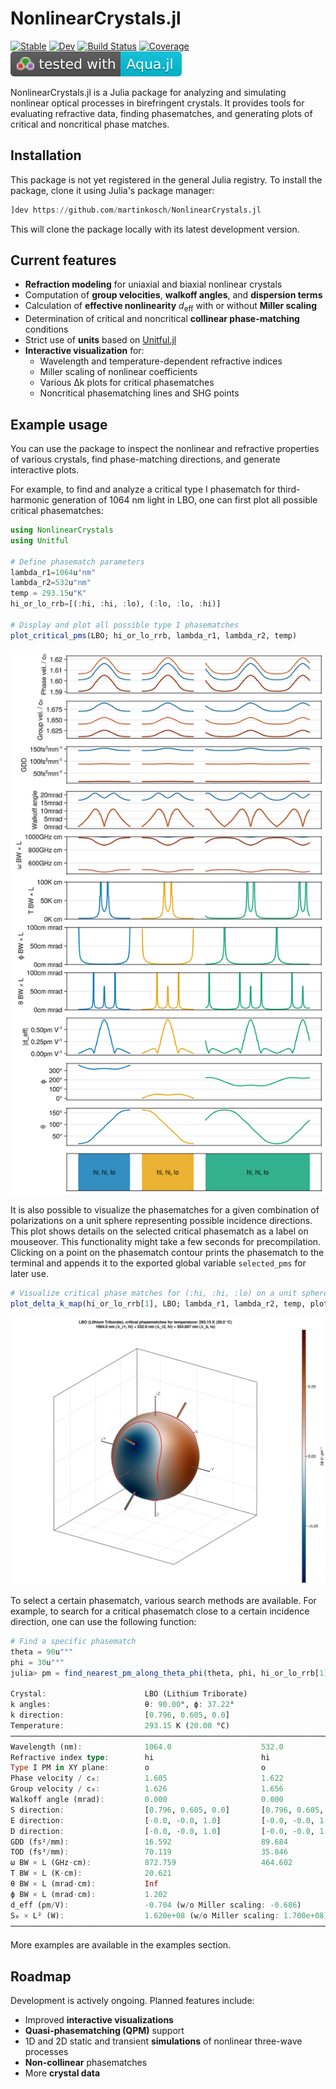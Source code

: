 # NonlinearCrystals.jl

[![Stable](https://img.shields.io/badge/docs-stable-blue.svg)](https://martinkosch.github.io/NonlinearCrystals.jl/stable/)
[![Dev](https://img.shields.io/badge/docs-dev-blue.svg)](https://martinkosch.github.io/NonlinearCrystals.jl/dev/)
[![Build Status](https://github.com/martinkosch/NonlinearCrystals.jl/actions/workflows/CI.yml/badge.svg?branch=main)](https://github.com/martinkosch/NonlinearCrystals.jl/actions/workflows/CI.yml?query=branch%3Amain)
[![Coverage](https://codecov.io/gh/martinkosch/NonlinearCrystals.jl/graph/badge.svg?token=AVIIA69G5F)](https://codecov.io/gh/martinkosch/NonlinearCrystals.jl)
[![Aqua](https://raw.githubusercontent.com/JuliaTesting/Aqua.jl/master/badge.svg)](https://github.com/JuliaTesting/Aqua.jl)

NonlinearCrystals.jl is a Julia package for analyzing and simulating nonlinear optical processes in birefringent crystals. It provides tools for evaluating refractive data, finding phasematches, and generating plots of critical and noncritical phase matches.

## Installation

This package is not yet registered in the general Julia registry. To install the package, clone it using Julia's package manager:

```julia
]dev https://github.com/martinkosch/NonlinearCrystals.jl
```

This will clone the package locally with its latest development version.

## Current features

- **Refraction modeling** for uniaxial and biaxial nonlinear crystals  
- Computation of **group velocities**, **walkoff angles**, and **dispersion terms** 
- Calculation of **effective nonlinearity** $d_\text{eff}$ with or without **Miller scaling**
- Determination of critical and noncritical **collinear phase-matching** conditions
- Strict use of **units** based on [Unitful.jl](https://github.com/PainterQubits/Unitful.jl/tree/master)
- **Interactive visualization** for:
  - Wavelength and temperature-dependent refractive indices
  - Miller scaling of nonlinear coefficients
  - Various Δk plots for critical phasematches 
  - Noncritical phasematching lines and SHG points

## Example usage

You can use the package to inspect the nonlinear and refractive properties of various crystals, find phase-matching directions, and generate interactive plots.

For example, to find and analyze a critical type I phasematch for third-harmonic generation of 1064 nm light in LBO, one can first plot all possible critical phasematches:

```julia
using NonlinearCrystals
using Unitful

# Define phasematch parameters
lambda_r1=1064u"nm"
lambda_r2=532u"nm"
temp = 293.15u"K"
hi_or_lo_rrb=[(:hi, :hi, :lo), (:lo, :lo, :hi)]

# Display and plot all possible type I phasematches
plot_critical_pms(LBO; hi_or_lo_rrb, lambda_r1, lambda_r2, temp)
```

![Screenshot of all critical phasematches returned by the plot_critical_pms function.](https://github.com/martinkosch/NonlinearCrystals.jl/blob/main/docs/src/lbo_all_pms.png)

It is also possible to visualize the phasematches for a given combination of polarizations on a unit sphere representing possible incidence directions. 
This plot shows details on the selected critical phasematch as a label on mouseover. This functionality might take a few seconds for precompilation. Clicking on a point on the phasematch contour prints the phasematch to the terminal and appends it to the exported global variable `selected_pms` for later use.  
```julia
# Visualize critical phase matches for (:hi, :hi, :lo) on a unit sphere
plot_delta_k_map(hi_or_lo_rrb[1], LBO; lambda_r1, lambda_r2, temp, plot_type=:sphere)
```
![Screenshot of the phase mismatch Δk over all incidence directions returned by the plot_delta_k_map function.](https://github.com/martinkosch/NonlinearCrystals.jl/blob/main/docs/src/lbo_example.png)

To select a certain phasematch, various search methods are available. For example, to search for a critical phasematch close to a certain incidence direction, one can use the following function: 
```julia
# Find a specific phasematch
theta = 90u"°"
phi = 30u"°"
julia> pm = find_nearest_pm_along_theta_phi(theta, phi, hi_or_lo_rrb[1], LBO; lambda_r1, lambda_r2, temp)

Crystal:                      LBO (Lithium Triborate)
k angles:                     θ: 90.00°, ϕ: 37.22°
k direction:                  [0.796, 0.605, 0.0]      
Temperature:                  293.15 K (20.00 °C)
────────────────────────────────────────────────────────────────────────────────────────────────────────
Wavelength (nm):              1064.0                    532.0                     354.667                  
Refractive index type:        hi                        hi                        lo                       
Type I PM in XY plane:        o                         o                         e                        
Phase velocity / c₀:          1.605                     1.622                     1.616                    
Group velocity / c₀:          1.626                     1.656                     1.690                    
Walkoff angle (mrad):         0.000                     0.000                     18.070                   
S direction:                  [0.796, 0.605, 0.0]       [0.796, 0.605, 0.0]       [0.807, 0.59, 0.0]       
E direction:                  [-0.0, -0.0, 1.0]         [-0.0, -0.0, 1.0]         [0.59, -0.807, 0.0]      
D direction:                  [-0.0, -0.0, 1.0]         [-0.0, -0.0, 1.0]         [0.605, -0.796, 0.0]     
GDD (fs²/mm):                 16.592                    89.684                    153.153                  
TOD (fs³/mm):                 70.119                    35.846                    46.928                   
ω BW × L (GHz·cm):            872.759                   464.602                   993.454                  
T BW × L (K·cm):              20.621                   
θ BW × L (mrad·cm):           Inf                      
ϕ BW × L (mrad·cm):           1.202                    
d_eff (pm/V):                 -0.704 (w/o Miller scaling: -0.686)
S₀ × L² (W):                  1.620e+08 (w/o Miller scaling: 1.700e+08)
────────────────────────────────────────────────────────────────────────────────────────────────────────
```
More examples are available in the examples section.

## Roadmap

Development is actively ongoing. Planned features include:

- Improved **interactive visualizations**
- **Quasi-phasematching (QPM)** support  
- 1D and 2D static and transient **simulations** of nonlinear three-wave processes
- **Non-collinear** phasematches
- More **crystal data**